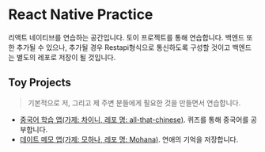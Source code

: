 # React Native Practice
리액트 네이티브를 연습하는 공간입니다. 토이 프로젝트를 통해 연습합니다. 백엔드 또한 추가될 수 있으나, 추가될 경우 Restapi형식으로 통신하도록 구성할 것이고 백엔드는 별도의 레포로 저장이 될 것입니다. 

## Toy Projects
> 기본적으로 저, 그리고 제 주변 분들에게 필요한 것을 만들면서 연습합니다.

* [중국어 학습 앱(가제: 차이니, 레포 명: all-that-chinese)](/all_that_chinese). 퀴즈를 통해 중국어를 공부합니다.
* [데이트 메모 앱(가제: 모하나, 레포 명: Mohana)](/Mohana). 연애의 기억을 저장합니다.
